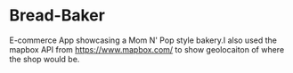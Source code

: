 # Bread-Baker
E-commerce App showcasing a Mom N' Pop style bakery.I also used the mapbox API from https://www.mapbox.com/ to show geolocaiton of where the shop would be.
